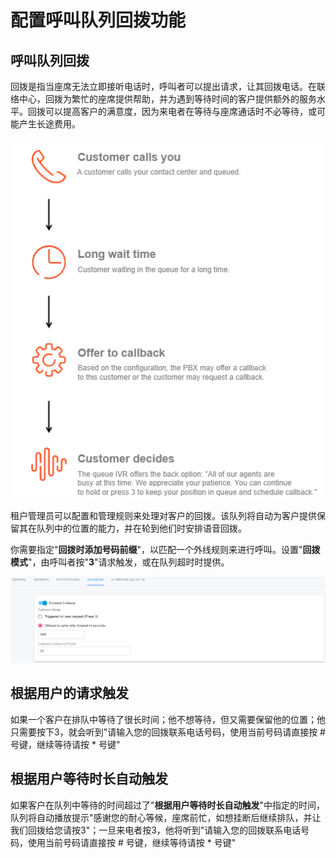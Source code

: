 # 配置呼叫队列回拨功能

## 呼叫队列回拨

回拨是指当座席无法立即接听电话时，呼叫者可以提出请求，让其回拨电话。在联络中心，回拨为繁忙的座席提供帮助，并为遇到等待时间的客户提供额外的服务水平。回拨可以提高客户的满意度，因为来电者在等待与座席通话时不必等待，或可能产生长途费用。

![queue_back_1.png](v16/images/queue_back_1.png)

租户管理员可以配置和管理规则来处理对客户的回拨。该队列将自动为客户提供保留其在队列中的位置的能力，并在轮到他们时安排语音回拨。

你需要指定"**回拨时添加号码前缀**"，以匹配一个外线规则来进行呼叫。设置"**回拨模式**"，由呼叫者按"**3**"请求触发，或在队列超时时提供。

![queue_back_2.png](v16/images/queue_back_2.png)

## 根据用户的请求触发

如果一个客户在排队中等待了很长时间；他不想等待，但又需要保留他的位置；他只需要按下3，就会听到"请输入您的回拨联系电话号码，使用当前号码请直接按 # 号键，继续等待请按 * 号键"

## 根据用户等待时长自动触发

如果客户在队列中等待的时间超过了"**根据用户等待时长自动触发**"中指定的时间，队列将自动播放提示"感谢您的耐心等候，座席前忙，如想挂断后继续排队，并让我们回拨给您请按3"；一旦来电者按3，他将听到"请输入您的回拨联系电话号码，使用当前号码请直接按 # 号键，继续等待请按 * 号键"













